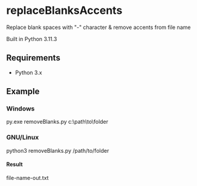 # replaceBlanksAccents
Replace blank spaces with "-" character &amp; remove accents from file name

Built in Python 3.11.3

## Requirements

- Python 3.x

## Example

### Windows

py.exe removeBlanks.py c:\path\to\folder

### GNU/Linux

python3 removeBlanks.py /path/to/folder

#### Result

file-name-out.txt